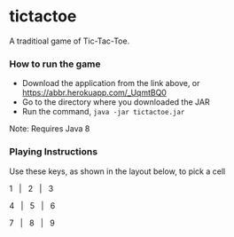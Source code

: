# tictactoe
 A traditioal game of Tic-Tac-Toe.

### How to run the game
 - Download the application from the link above, or https://abbr.herokuapp.com/_UqmtBQ0
 - Go to the directory where you downloaded the JAR
 - Run the command, `java -jar tictactoe.jar`

Note: Requires Java 8

### Playing Instructions
Use these keys, as shown in the layout below, to pick a cell

1 &nbsp; |  &nbsp; 2 &nbsp; | &nbsp; 3

4 &nbsp; |  &nbsp; 5 &nbsp; | &nbsp; 6

7 &nbsp; |  &nbsp; 8 &nbsp; | &nbsp; 9
